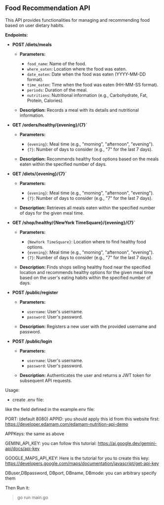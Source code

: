 ## Food Recommendation API

This API provides functionalities for managing and recommending food based on user dietary habits.

**Endpoints:**

* **POST /diets/meals**

    * **Parameters:**
        * `food_name`: Name of the food.
        * `where_eaten`: Location where the food was eaten.
        * `date_eaten`: Date when the food was eaten (YYYY-MM-DD format).
        * `time_eaten`: Time when the food was eaten (HH-MM-SS format).
        * `periods`: Duration of the meal.
        * `nutritions`: Nutritional information (e.g., Carbohydrate, Fat, Protein, Calories).

    * **Description:**
        Records a meal with its details and nutritional information.

* **GET /orders/healthy/{evening}/{7}`**

    * **Parameters:**
        * `{evening}`: Meal time (e.g., "morning", "afternoon", "evening").
        * `{7}`: Number of days to consider (e.g., "7" for the last 7 days).

    * **Description:**
        Recommends healthy food options based on the meals eaten within the specified number of days.

* **GET /diets/{evening}/{7}`**

    * **Parameters:**
        * `{evening}`: Meal time (e.g., "morning", "afternoon", "evening").
        * `{7}`: Number of days to consider (e.g., "7" for the last 7 days).

    * **Description:**
        Retrieves all meals eaten within the specified number of days for the given meal time.

* **GET /shop/healthy/{NewYork TimeSquare}/{evening}/{7}`**

    * **Parameters:**
        * `{NewYork TimeSquare}`: Location where to find healthy food options.
        * `{evening}`: Meal time (e.g., "morning", "afternoon", "evening").
        * `{7}`: Number of days to consider (e.g., "7" for the last 7 days).

    * **Description:**
        Finds shops selling healthy food near the specified location and recommends healthy options for the given meal time based on the user's eating habits within the specified number of days.

* **POST /public/register**

    * **Parameters:**
        * `username`: User's username.
        * `password`: User's password.

    * **Description:**
        Registers a new user with the provided username and password.

* **POST /public/login**

    * **Parameters:**
        * `username`: User's username.
        * `password`: User's password.

    * **Description:**
        Authenticates the user and returns a JWT token for subsequent API requests.


Usage: 


* create .env file: 

like the field defined in the example.env file: 

PORT: (default 8080)
APPID: you should apply this id from this website first: https://developer.edamam.com/edamam-nutrition-api-demo  

APPKeys: the same as above

GEMINI_API_KEY: you can follow this tutorial: https://ai.google.dev/gemini-api/docs/api-key

GOOGLE_MAPS_API_KEY: Here is the tutorial for you to create this key: https://developers.google.com/maps/documentation/javascript/get-api-key 

DBuser,DBpassword, DBport, DBname, DBmode: you can arbitrary specify them 

Then Run it:

> go run main.go 

